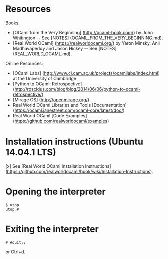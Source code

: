 Resources
=========
Books:
* [OCaml from the Very Beginning] (http://ocaml-book.com/) by John Whitington -- See [NOTES] (OCAML_FROM_THE_VERY_BEGINNING.md).
* [Real World OCaml] (https://realworldocaml.org/) by Yaron Minsky, Anil Madhavapeddy and Jason Hickey -- See [NOTES] (REAL_WORLD_OCAML.md).

Online Resources:
* [OCaml Labs] (http://www.cl.cam.ac.uk/projects/ocamllabs/index.html) at the University of Cambridge
* [Python to OCaml: Retrospective] (http://roscidus.com/blog/blog/2014/06/06/python-to-ocaml-retrospective/)
* [Mirage OS] (http://openmirage.org/)
* Real World OCaml Libraries and Tools [Documentation] (https://ocaml.janestreet.com/ocaml-core/latest/doc/)
* Real World OCaml [Code Examples] (https://github.com/realworldocaml/examples)

Installation instructions (Ubuntu 14.04.1 LTS)
==============================================
<!-- * OPAM && OCAML
  - apt-get install ocaml ocaml-native-compilers camlp4-extra opam
* VIM Plugins
  - https://github.com/scrooloose/syntastic - syntax checking
  - https://github.com/def-lkb/merlin - auto completion
  - https://github.com/jpalardy/vim-slime - repl integration
  - https://github.com/OCamlPro/ocp-indent - code formatting
* Alternative command line interpreter
  - https://github.com/diml/utop - a universal toplevel for OCaml -->
[x] See [Real World OCaml Installation Instructions] (https://github.com/realworldocaml/book/wiki/Installation-Instructions).


Opening the interpreter
=======================

```
$ utop
utop #
```

Exiting the interpreter
=======================

```
# #quit;;
```

or Ctrl+d.
